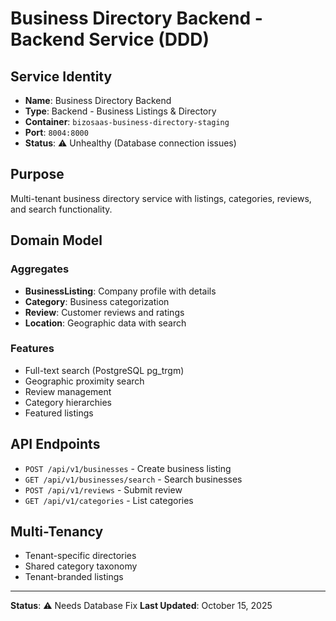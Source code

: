 # Business Directory Backend - Backend Service (DDD)

## Service Identity
- **Name**: Business Directory Backend
- **Type**: Backend - Business Listings & Directory
- **Container**: `bizosaas-business-directory-staging`
- **Port**: `8004:8000`
- **Status**: ⚠️ Unhealthy (Database connection issues)

## Purpose
Multi-tenant business directory service with listings, categories, reviews, and search functionality.

## Domain Model

### Aggregates
- **BusinessListing**: Company profile with details
- **Category**: Business categorization
- **Review**: Customer reviews and ratings
- **Location**: Geographic data with search

### Features
- Full-text search (PostgreSQL pg_trgm)
- Geographic proximity search
- Review management
- Category hierarchies
- Featured listings

## API Endpoints
- `POST /api/v1/businesses` - Create business listing
- `GET /api/v1/businesses/search` - Search businesses
- `POST /api/v1/reviews` - Submit review
- `GET /api/v1/categories` - List categories

## Multi-Tenancy
- Tenant-specific directories
- Shared category taxonomy
- Tenant-branded listings

---
**Status**: ⚠️ Needs Database Fix
**Last Updated**: October 15, 2025
